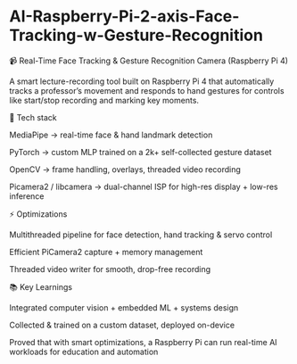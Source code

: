 # AI-Raspberry-Pi-2-axis-Face-Tracking-w-Gesture-Recognition
📹 Real-Time Face Tracking & Gesture Recognition Camera (Raspberry Pi 4)

A smart lecture-recording tool built on Raspberry Pi 4 that automatically tracks a professor’s movement and responds to hand gestures for controls like start/stop recording and marking key moments.

🔧 Tech stack

MediaPipe → real-time face & hand landmark detection

PyTorch → custom MLP trained on a 2k+ self-collected gesture dataset

OpenCV → frame handling, overlays, threaded video recording

Picamera2 / libcamera → dual-channel ISP for high-res display + low-res inference

⚡ Optimizations

Multithreaded pipeline for face detection, hand tracking & servo control

Efficient PiCamera2 capture + memory management

Threaded video writer for smooth, drop-free recording

📚 Key Learnings

Integrated computer vision + embedded ML + systems design

Collected & trained on a custom dataset, deployed on-device

Proved that with smart optimizations, a Raspberry Pi can run real-time AI workloads for education and automation

